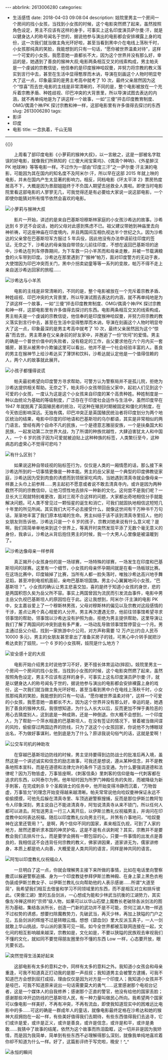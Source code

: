 ﻿---
description: 这篇影评讨论了印度电影《小萝莉的猴神大叔》，故事围绕着一个巴基斯坦小女孩在印度迷路的经历展开，男主角帕夫在印度猴神节上遇到她并决定帮助她回家。影片探讨了宗教矛盾、种姓歧视、印巴冲突等社会议题，突出展示了善良和信念的力量，以及人性和宗教之间的和谐。导演通过角色之间的互动和情节展示了包容、勇气和追求和平的主题，呼吁人们拥有开放的心态和长远的眼光。整体而言，影片以感人的故事情节和深刻的社会思考赢得了观众的喜爱。
---

﻿---
abbrlink: 2613006280
categories:
- 生活感悟
date: 2018-04-03 09:08:04
description: 妓院里男主一个房间一个房间的找小女孩，当找到小女孩的时候，这个电影突然燃了起来，虽然按照角色设定，男主不应该有这样的身手，可事实上这名印度演员萨尔曼·汗，就是以健身达人的称号闻名于世的，据说他参与演出的电影都会安排裸露上身的戏份，这一次我们就当做主角光环好啦，甚至当看到黑中介在电线上荡秋千时，小女孩那纯真的笑脸，我能想到的只有一句话，“愿你被世界温柔对待”，这样一个可爱的小女孩，我愿意她一直都长不大，因为这个世界并没有那么好，幸运的是，她遇到了善良的猴神大叔;电影两条相互交叉的线索构成，男主帕夫是一个虔诚的宗教信徒，他信奉的是印度猴神哈奴曼，并努力将宗教的教义落实到言行中去，甚至在生活中显得憨厚而木讷，导演在刻画这个人物时明显夸大了这一点，印象最深的是男主考高中就考了
  10 次，最终父亲居然因为这个“惊喜”而去世;电影的主线是非常清晰的，不同的是，整个电影被放在一个充斥着宗教矛盾、种姓歧视、印巴冲突的大背景里，所以导演试图去表达的内涵，就不再单纯地是为了讲这样一个故事，一如“三傻”抨击印度教育制度、OMG/偶滴个神/PK
  探讨宗教和神一样，这部电影里有许多值得去探讨的东西
slug: 2613006280
tags:
- 影评
- 印度
- 电影
title: 一念执着，千山无阻
---
{{<douban type="movie" id="26393561">}}

&emsp;&emsp;上周看了部印度电影《小萝莉的猴神大叔》，以一言敝之，这是一部被名字耽误的好电影，就像我们所熟知的《三傻大闹宝莱坞》、《偶滴个神呐》、《外星醉汉 PK 地球神》等等电影一样。不过作为一部由“印度三汗”之一萨尔曼·汗主演的电影，可能因为其在国内的知名度不及阿米尔·汗，所以早在这部 2015 年就上映的电影，并未在国内产生太显著的影响力。相反，同档电影《环太平洋 2》票房热度居高不下，大概是因为景甜姐姐终于不负国人期望去拯救全人类啦。即使当时电影院里看这部电影的人寥寥无几，可我觉得还是有必要给大家说一说这部电影，一个即使你能猜对所有情节依然会喜欢的电影。

![小萝莉与猴神大叔](https://ww1.sinaimg.cn/large/None.jpg)

&emsp;&emsp;影片一开始，讲述的是来自巴基斯坦穆斯林家庭的小女孩沙希达的故事。沙希达到 6 岁还不会说话，她的父母对此感到焦虑不已。祖父建议带她到神庙里去向神祈祷，可这座神庙在印度境内，并且两国间互相仇视达半个世纪之久。因为沙希达的父亲曾在巴基斯坦军方服过 5 年兵役，因此他没有办法申请前往印度的签证。无奈之下，沙希达的母亲独自带领女儿前往印度，不想在返回巴基斯坦的途中，沙希达在列车停靠期间，为下车救一只小羊羔而和母亲走散，并被一节载满粮食的火车带到印度。沙希达在那里遇到了“猴神”帕万，面对印度警方的无动于衷，大使馆因为印巴冲突而关门，黑中介拐卖幼童等等一系列的变故，帕万不得不走上亲自送沙希达回家的旅程……

![沙希达与小羊羔](https://ww1.sinaimg.cn/large/None.jpg)

&emsp;&emsp;电影的主线是非常清晰的，不同的是，整个电影被放在一个充斥着宗教矛盾、种姓歧视、印巴冲突的大背景里，所以导演试图去表达的内涵，就不再单纯地是为了讲这样一个故事，一如“三傻”抨击印度教育制度、OMG/偶滴个神/PK 探讨宗教和神一样，这部电影里有许多值得去探讨的东西。电影两条相互交叉的线索构成，男主帕夫是一个虔诚的宗教信徒，他信奉的是印度猴神哈奴曼，并努力将宗教的教义落实到言行中去，甚至在生活中显得憨厚而木讷，导演在刻画这个人物时明显夸大了这一点，印象最深的是男主考高中就考了 10 次，最终父亲居然因为这个“惊喜”而去世。男主寄身在父亲身前的好友家中，并邂逅了一份“坎坷”的爱情。男主的确是一个普世价值中的失败者，没有稳定的工作，岳父要求他在六个月内买一套婚房，甚至从被黑中介欺骗这里可以看出，他并不是一个社会经验丰富的人。善良的男主在猴神节上给沙希达买了薄饼和饮料，沙希达就认定他是一个值得信赖的人，两个人的故事就此展开。

![小孩子都懂得说谎](https://ww1.sinaimg.cn/large/4c36074fly1fz68ktdwyxj20zk0k041k.jpg)

&emsp;&emsp;帕夫最初希望向印度警方寻求帮助，可警方认为警察局并不是孤儿院，拒绝为沙希达提供相关帮助。无奈之下，帕夫将小女孩带回岳父家中，起初人们见到这个可爱的小女孩，一度认为这是这个小女孩来自印度的某个高贵种姓。种姓制度是一种以血统论为基础的等级制度，广泛存在于印度社会运作与生活中，虽然印度早在 1947 年就脱离了英国殖民者的统治，可这种在殖民时期被固定和僵化的制度，在今天依旧影响深远。无独有偶，印巴冲突正是英国殖民统治者将印度划分为两个地区统治的结果，电影中印度的印地语和巴基斯坦的乌尔都语，其实是非常相似的两门语言。曾经有两个自命不凡的民族，一个是德意志雅丽安族，一个是扶桑国大和民族，一起发动第二次世界大战，为了所谓的种族优越性，大肆迫害犹太人和中国人，一个 6 岁的孩子因为可爱就被迫贴上这种种族的标签，人类繁衍至今，这种病态的虚荣心不觉得可悲吗？

![有什么区别？](https://ww1.sinaimg.cn/large/4c36074fly1fz05napa0bj218g0tn1aa.jpg)

&emsp;&emsp;如果说这种自带歧视的贴标签行为，仅仅是人类的一厢情愿的话，那么接下来沙希达所到的一切事情更像是一种本能。男主的岳父家是一个典型的印度佛教徒家庭，沙希达因为受到肉食的诱惑而到领居家吃鸡肉，当她遇到清真寺就会像母亲一样裹上头巾上前参拜……男主起初不愿意或者说不敢去清真寺内，或许是因为两种截然不同的宗教信仰，让他习惯性地去排斥一种新的文化。这何尝不是我们呢？一旦长大三观就特别难更改，面对三观不合这样的问题，大家都出奇地相信分手就能解决问题。可人类不曾见过一颗恒星的诞生和消亡，可我们就固执地相信这短短几十年里的所见所闻。其实我们大可不必去接受什么，就像这世间有千万种书千万句话，渐渐地丰富了我们原本枯竭的生命。男主纠结于该不该到清真寺里招人，他的女朋友则告诉他，沙希达只是一个 6 岁的孩子，宗教对她来说有什么意义呢？是啊，我们简简单单地来到这个世界上，等离开时突然发现平添了无数个毫无意义的身份，我承认，沙希达从背后抱住男主的时候，我一个大男人心里像是被温暖到了。

![沙希达像母亲一样参拜](https://ww1.sinaimg.cn/large/4c36074fly1fz05jqd82sj20zk0k0q4y.jpg)

&emsp;&emsp;真正揭开小女孩身份的是一场球赛，一场特殊的球赛，一场发生在印度和巴基斯坦间的球赛。这里有一个细节，小女孩的母亲怀孕期间就是在看一场板球比赛。在这场比赛中，印度输掉了比赛，当所有人都一脸失落时，唯独沙希达高兴地手舞足蹈，甚至冲到电视机面前，亲吻巴基斯坦国旗。男主小心翼翼地问小女孩，“巴基斯坦？”。小女孩的确认让男主悲喜交加，喜的是终于知道小女孩的身世，悲的是两国积怨久矣为岳父所不容。事实上两国曾因为流民而引发流血事件，电影中男主岳父仇视巴基斯坦人的原因恰在于此。这让我想到，阿米尔·汗主演的电影 PK 中，女主嘉谷爱上了一个穆斯林男孩，父母对穆斯林的偏见以及宗教对这段感情的干涉，差点让两个真心相爱的人分开。男主再次遭遇无奈，他前往领事馆希望寻求领事馆的帮助，领事馆以沙希达没有护照为由，拒绝为男主提供帮助，这里导演让我们了解了两国间的冲突到底有多严重，一场动乱导致领事馆暂停营业一个月。男主通过岳父介绍，找到一家旅游中介公司，对方声称需要 12 万卢比(约合人民币 10000 多元)，男主的女朋友甚至拿出了准备买房子的钱，可黑心中介转手就把沙希达卖到了妓院，一个 6 岁的小女孩啊，妓院是什么地方？

![安全感十足的大叔](https://ww1.sinaimg.cn/large/4c36074fly1fz05de92mcj20zk0k0qm5.jpg)

&emsp;&emsp;电影开始介绍男主时说他学习不好，更不擅长体育运动(摔跤)。妓院里男主一个房间一个房间的找小女孩，当找到小女孩的时候，这个电影突然燃了起来，虽然按照角色设定，男主不应该有这样的身手，可事实上这名印度演员萨尔曼·汗，就是以健身达人的称号闻名于世的，据说他参与演出的电影都会安排裸露上身的戏份，这一次我们就当做主角光环好啦，甚至当看到黑中介在电线上荡秋千时，小女孩那纯真的笑脸，我能想到的只有一句话，“愿你被世界温柔对待”，这样一个可爱的小女孩，我愿意她一直都长不大，因为这个世界并没有那么好，幸运的是，她遇到了善良的猴神大叔。我很想知道，为什么人长大以后，反而更加不惮于勇险恶的用心去猜度别人，这到底是一种成熟，还是一种倒退。你大概不会想到，一个印度人，为了帮助一个萍水相逢的巴基斯坦人，在没有签证的情况下，冒着被当做间谍的风险，偷偷穿过两国边界的防线，只为了送这个小女孩回家，你说他不为博眼球出名，不为做好事谋利，他到底是为了什么？原谅我说句俗气的话，这就是爱啊！

![公交车司机的神助攻](https://ww1.sinaimg.cn/large/4c36074fly1fz01ywfi2bj20zk0k0q5u.jpg)

&emsp;&emsp;在穿越巴基斯坦边防线的时候，男主坚持要得到边防战士的批准后再入境，虽然这是一个讲述诚实和信念的励志故事，可我还是想说，遵从某种信念，并不是教条地照本宣科，而是在道德和法律允许的条件下适当变通。为什么要强调道德和法律呢？因为万物皆虚，万事皆座啊，《刺客信条》里刺客的信仰是每一代刺客都在追求的东西，以阿泰尔为例，他年轻时因为所罗门神殿任务的失败，而被降级为新手刺客，在完成刺杀 9 个圣殿骑士的任务中，他开始变得冷静而沉着，“万物皆虚，万事皆允”的理念开始变得越来越清晰。帕夫常常说他向哈奴曼神保证永远不偷偷摸摸，可他先后躲在清真寺里、车顶逃避警察搜捕，反而是那位伊斯兰教阿訇令人印象深刻，男主说自己不能进清真寺，阿訇说清真寺从来不锁门，所以任何人都可以进去。阿訇送男主一行三人离开后，以伊斯兰教礼仪祝福男主，并询问在印度教中如何表达祝福，随后以印度教礼仪向男主行礼，并煞有介事地问，“哈奴曼神在这里还管用？”。是啊，两个信仰不同的国家，素来相互仇视，可到了人家的地方，居然还要祈求本国的神灵护佑，这是不是有点讽刺呢？其实，宗教并不是要教会我们去排斥什么，而是要学会拥有一颗包容的心，只要一件事情的出发点是善良的，我相信这不会违背任何宗教的教义，佛家讲因果，道家讲无为，儒家讲修身，本质上都是劝人向善，大概爱是人类共同的语言，同样是神共同的语言。

![阿訇以印度教礼仪祝福众人](https://ww1.sinaimg.cn/large/4c36074fly1fz01ueoaczj20zk0k0770.jpg)

&emsp;&emsp;一旦明白了这一点，你就会理解男主接下来所做的事情，比如在电话里向警察撒谎以躲避警察追捕、身为一个印度教徒参拜伊斯兰教神殿、在身上蒙上黑色衣袍伪装成伊斯兰教女子、以伊斯兰教礼仪向帮助他的人表示感谢……所谓“大道至简“，我希望我们相互去借鉴和学习不同领域里的东西，而不是相互对立和排斥彼此。《笑傲江湖》里的五岳剑派，一心想成为能和少林武当抗衡的江湖势力，其实像左冷禅这样的“宗师”级人物，如果可以以华山石壁上魔教长老破除各派剑法的图形为基础，集结各派所长，创造一门新的武功并不是不可能，奈何江湖人物一样逃不过权势的诱惑，想要扫除魔教势力，先破武当，再灭少林，再加上狭隘的门户之见，五岳剑派的辉煌不过是转眼云烟。想想《碧血剑》里大反派玉真子，一人一剑就敢上华山挑战，华山派的衰落可见一斑。如今全世界都被互联网连接在一起，文化间的相互影响越来越深，宗教如是，文化如是，不要以狭隘的民族观去审视我们不懂的文化，就如同不要觉得朋友圈里你不懂的东西 Low 一样，心态要开放，眼光要长远。

![突然觉得生活美好起来](https://ww1.sinaimg.cn/large/4c36074fly1fyzcxzchbqj210o0fvjt5.jpg)

&emsp;&emsp;这部电影有太多的意料之中，同样有太多的意料之外。我知道小女孩会和母亲重逢，可我不知道真正打动我的是那一声叔叔；我知道男主会被警方逮捕，可我不知道巴方会想到屈打成招，理由仅仅是因为对方是一个印度人；我知道小女孩并不是哑巴，可我不知道原来说出一句话需要莫大的勇气……这里感谢那个电视台记者，这是一个媒体人的自我修养；感谢那个正直的警官，他没有给他的国家丢脸；感谢那些冲开边防线的巴基斯坦人民，有一种力量叫做民心所向。我希望两个国家可以像电影一样美好，不再有冲突，不再有流血，即使我知道现实中的困难远比电影中的多……可这的确是一群成年人的童话，就像电影最终定格在沙希达和她的猴神大叔拥抱在一起一样，有些美好值得我们去期待，有些东西值得我们去追寻，它们或许是爱，或许是正义，或许是善良，或许是信念，或许是和平，或许是勇敢……我猜中了故事的结尾，依然为这个故事而热泪盈眶，这一切并非是因为我矫情，而是因为我简单，简单到有些东西不必理解得那么深刻，就像我单纯地喜欢着你却不知道为什么一样。好了，这篇影评终于写完啦，晚安！*^_^*

![永恒的瞬间](https://ww1.sinaimg.cn/large/4c36074fly1fyzcuzsfgjj20zk0k079d.jpg)